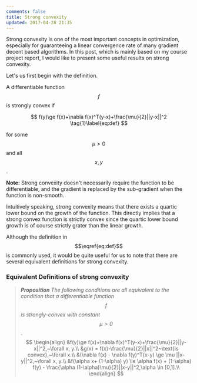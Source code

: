 ```yaml
---
comments: false
title: Strong convexity
updated: 2017-04-28 21:35
---
```


Strong convexity is one of the most important concepts in optimization, especially for guaranteeing a linear convergence rate of many gradient decent based algorithms. In this post, which is mainly based on my course project report, I would like to present some useful results on strong convexity. 

Let's us first begin with the definition. 

A differentiable function $$f$$ is strongly convex if 

$$
f(y)\ge f(x)+\nabla f(x)^T(y-x)+\frac{\mu}{2}||y-x||^2 \tag{1}\label{eq:def}
$$

for some $$\mu > 0$$ and all $$x, y$$. 

**Note:** Strong convexity doesn't necessarily require the function to be differentiable, and the gradient is replaced by the sub-gradient when the function is non-smooth.

Intuitively speaking, strong convexity means that there exists a quartic lower bound on the growth of the function. This directly implies that a strong convex function is strictly convex since the quartic lower bound growth is of course strictly grater than the linear growth. 

Although the definition in $$\eqref{eq:def}$$ is commonly used, it would be quite useful for us to note that there are several equivalent definitions for strong convexity.

### Equivalent Definitions of strong convexity
> **_Proposition_** _The following conditions are all equivalent to the condition that a differentiable function $$f$$ is strongly-convex with constant $$\mu > 0$$_.
$$ \begin{align}
		&f(y)\ge f(x)+\nabla f(x)^T(y-x)+\frac{\mu}{2}||y-x||^2,~\forall x, y.\\
		&g(x) = f(x)-\frac{\mu}{2}||x||^2~\text{is convex},~\forall x.\\
		&(\nabla f(x) - \nabla f(y)^T(x-y) \ge \mu ||x-y||^2,~\forall x, y.\\
		&f(\alpha x+ (1-\alpha) y) \le \alpha f(x) + (1-\alpha) f(y) - \frac{\alpha (1-\alpha)\mu}{2}||x-y||^2,\alpha \in [0,1].\\
	\end{align} $$

<!-- $$
\begin{equation*}
	\begin{split}
		F(x_{k+1}) &= f(x_{k+1}) + g(x_{k+1})\\
		& \mathop  \le \limits^{(a)} f(x_k) + \nabla f(x_k)^T(x_{k+1}-x_k) + \frac{L}{2}||x_{k+1} - x_k||^2 + g(x_{k+1})\\
		& = F(x_k) + \nabla f(x_k)^T(x_{k+1}-x_k) + \frac{L}{2}||x_{k+1} - x_k||^2 + g(x_{k+1}) - g(x_k)\\
		& \lep{b} F(x_k) - \frac{1}{2L}\mathcal{D}_g(x_k,L)\\
		& \lep{c} F(x_k) - \frac{\mu}{L}\left[ F(x_k) - F^*\right]
	\end{split}
\end{equation*}
$$ -->
